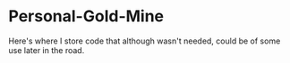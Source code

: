# Personal-Gold-Mine
Here's where I store code that although wasn't needed, could be of some use later in the road.
